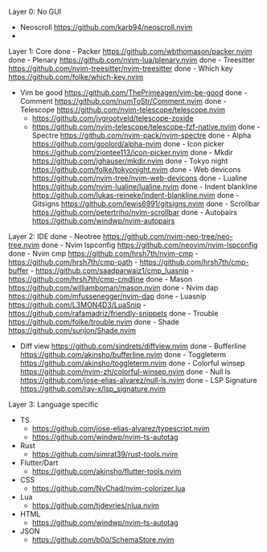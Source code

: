 Layer 0: No GUI
- Neoscroll https://github.com/karb94/neoscroll.nvim
- 

Layer 1: Core
done - Packer https://github.com/wbthomason/packer.nvim
done - Plenary https://github.com/nvim-lua/plenary.nvim
done - Treesitter https://github.com/nvim-treesitter/nvim-treesitter
done - Which key https://github.com/folke/which-key.nvim
- Vim be good https://github.com/ThePrimeagen/vim-be-good
done - Comment https://github.com/numToStr/Comment.nvim
done - Telescope https://github.com/nvim-telescope/telescope.nvim
    - https://github.com/jvgrootveld/telescope-zoxide
    - https://github.com/nvim-telescope/telescope-fzf-native.nvim
done - Spectre https://github.com/nvim-pack/nvim-spectre
done - Alpha https://github.com/goolord/alpha-nvim
done - Icon picker https://github.com/ziontee113/icon-picker.nvim
done - Mkdir https://github.com/jghauser/mkdir.nvim
done - Tokyo night https://github.com/folke/tokyonight.nvim
done - Web devicons https://github.com/nvim-tree/nvim-web-devicons
done - Lualine https://github.com/nvim-lualine/lualine.nvim
done - Indent blankline https://github.com/lukas-reineke/indent-blankline.nvim
done - Gitsigns https://github.com/lewis6991/gitsigns.nvim
done - Scrollbar https://github.com/petertriho/nvim-scrollbar
done - Autopairs https://github.com/windwp/nvim-autopairs

Layer 2: IDE
done - Neotree https://github.com/nvim-neo-tree/neo-tree.nvim
done - Nvim lspconfig https://github.com/neovim/nvim-lspconfig
done - Nvim cmp https://github.com/hrsh7th/nvim-cmp
    - https://github.com/hrsh7th/cmp-path
    - https://github.com/hrsh7th/cmp-buffer
    - https://github.com/saadparwaiz1/cmp_luasnip
    - https://github.com/hrsh7th/cmp-cmdline
done - Mason https://github.com/williamboman/mason.nvim
done - Nvim dap https://github.com/mfussenegger/nvim-dap
done - Luasnip https://github.com/L3MON4D3/LuaSnip
    - https://github.com/rafamadriz/friendly-snippets
done - Trouble https://github.com/folke/trouble.nvim
done - Shade https://github.com/sunjon/Shade.nvim
- Diff view https://github.com/sindrets/diffview.nvim
done - Bufferline https://github.com/akinsho/bufferline.nvim
done - Toggleterm https://github.com/akinsho/toggleterm.nvim
done - Colorful winsep https://github.com/nvim-zh/colorful-winsep.nvim
done - Null ls https://github.com/jose-elias-alvarez/null-ls.nvim
done - LSP Signature https://github.com/ray-x/lsp_signature.nvim

Layer 3: Language specific
- TS
    - https://github.com/jose-elias-alvarez/typescript.nvim
    - https://github.com/windwp/nvim-ts-autotag
- Rust
    - https://github.com/simrat39/rust-tools.nvim
- Flutter/Dart
    - https://github.com/akinsho/flutter-tools.nvim
- CSS
    - https://github.com/NvChad/nvim-colorizer.lua
- Lua
    - https://github.com/tjdevries/nlua.nvim
- HTML
    - https://github.com/windwp/nvim-ts-autotag
- JSON
    - https://github.com/b0o/SchemaStore.nvim
